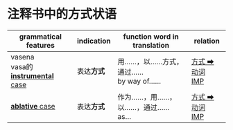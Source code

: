 # 注释书中的方式状语

|grammatical features|indication|function word in translation|relation|
|-|-|-|-|
|vasena<br>vasa的[**instrumental** case](https://assets-hk.wikipali.org/pali-handbook/zh-Hans/declension/instr.html)|表达**方式**|用……，以……方式，通过……<br>by way of……|[方式 ➡ 动词<br>IMP](https://assets-hk.wikipali.org/pali-handbook/zh-Hans/basic-relation/instr/instr-imp.html)|
|[**ablative** case](https://assets-hk.wikipali.org/pali-handbook/zh-Hans/declension/abl.html)|表达**方式**|作为……，用……，以……，通过……<br>as…|[方式 ➡ 动词<br>IMP](https://assets-hk.wikipali.org/pali-handbook/zh-Hans/basic-relation/instr/instr-imp.html)|
